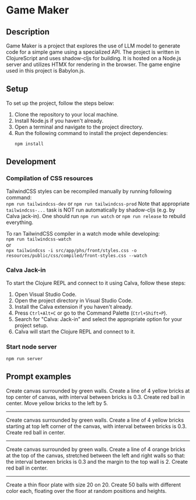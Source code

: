 # Game Maker

## Description
Game Maker is a project that explores the use of LLM model to generate code for a simple game using a specialized API. The project is written in ClojureScript and uses shadow-cljs for building. It is hosted on a Node.js server and utilizes HTMX for rendering in the browser. The game engine used in this project is Babylon.js.

## Setup
To set up the project, follow the steps below:

1. Clone the repository to your local machine.
2. Install Node.js if you haven't already.
3. Open a terminal and navigate to the project directory.
4. Run the following command to install the project dependencies:
   ``` 
   npm install
   ```

## Development

### Compilation of CSS resources
 
TailwindCSS styles can be recompiled manually by running following command:  
`npm run tailwindcss-dev` or `npm run tailwindcss-prod`
Note that appropriate `tailwindcss-...` task is NOT run automatically by shadow-cljs (e.g. by Calva jack-in). 
One should run `npm run watch` or `npm run release` to rebuild everything.

To ran TailwindCSS compiler in a watch mode while developing:  
`npm run tailwindcss-watch`  
or  
`npx tailwindcss -i src/app/phs/front/styles.css -o resources/public/css/compiled/front-styles.css --watch`


### Calva Jack-in

To start the Clojure REPL and connect to it using Calva, follow these steps:

1. Open Visual Studio Code.
2. Open the project directory in Visual Studio Code.
3. Install the Calva extension if you haven't already.
4. Press `Ctrl+Alt+C` or go to the Command Palette (`Ctrl+Shift+P`).
5. Search for "Calva: Jack-in" and select the appropriate option for your project setup.
6. Calva will start the Clojure REPL and connect to it.

### Start node server

``` 
npm run server
```

## Prompt examples

Create canvas surrounded by green walls.
Create a line of 4 yellow bricks at top center of canvas, with interval between bricks is 0.3.
Create red ball in center.
Move yellow bricks to the left by 5.

---

Create canvas surrounded by green walls.
Create a line of 4 yellow bricks starting at top left corner of the canvas, with interval between bricks is 0.3.
Create red ball in center.

---

Create canvas surrounded by green walls.
Create a line of 4 orange bricks at the top of the canvas, stretched between the left and right walls so that:  the interval between bricks is 0.3 and the margin to the top wall is 2.
Create red ball in center.

---

Create a thin floor plate with size 20 on 20.
Create 50 balls with different color each, floating over the floor at random positions and heights.
